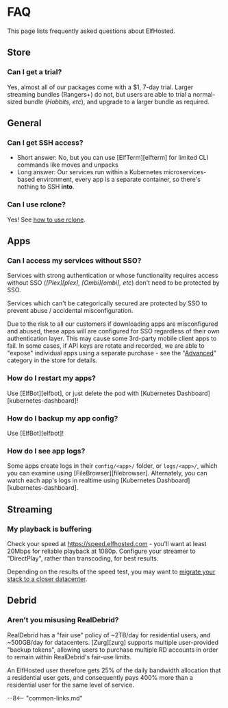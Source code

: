 # FAQ

This page lists frequently asked questions about ElfHosted.

## Store

### Can I get a trial?

Yes, almost all of our packages come with a $1, 7-day trial. Larger streaming bundles (Rangers+) do not, but users are able to trial a normal-sized bundle (*Hobbits, etc*), and upgrade to a larger bundle as required.

## General

### Can I get SSH access?

* Short answer: No, but you can use [ElfTerm][elfterm] for limited CLI commands like moves and unpacks
* Long answer: Our services run within a Kubernetes microservices-based environment, every app is a separate container, so there's nothing to SSH **into**.

### Can I use rclone?

Yes! See [how to use rclone](/how-to/use-rclone/).

## Apps

### Can I access my services without SSO?

Services with strong authentication or whose functionality requires access without SSO (*[Plex][plex], [Ombi][ombi], etc*) don't need to be protected by SSO.

Services which can't be categorically secured are protected by SSO to prevent abuse / accidental misconfiguration.

Due to the risk to all our customers if downloading apps are misconfigured and abused, these apps will are configured for SSO regardless of their own authentication layer. This may cause some 3rd-party mobile client apps to fail. In some cases, if API keys are rotate and recorded, we are able to "expose" individual apps using a separate purchase - see the "[Advanced](https://store.elfhosted.com/product-category/advanced/)" category in the store for details.

### How do I restart my apps?

Use [ElfBot][elfbot], or just delete the pod with [Kubernetes Dashboard][kubernetes-dashboard]!

### How do I backup my app config?

Use [ElfBot][elfbot]!

### How do I see app logs?

Some apps create logs in their `config/<app>/` folder, or `logs/<app>/`, which you can examine using [FileBrowser][filebrowser]. Alternately, you can watch each app's logs in realtime using [Kubernetes Dashboard][kubernetes-dashboard].

## Streaming

### My playback is buffering

Check your speed at https://speed.elfhosted.com - you'll want at least 20Mbps for reliable playback at 1080p. Configure your streamer to "DirectPlay", rather than transcoding, for best results.

Depending on the results of the speed test, you may want to [migrate your stack to a closer datacenter](/how-to/migrate-datacenters).

## Debrid

### Aren't you misusing RealDebrid?

RealDebrid has a "fair use" policy of ~2TB/day for residential users, and ~500GB/day for datacenters. [Zurg][zurg] supports multiple user-provided "backup tokens", allowing users to purchase multiple RD accounts in order to remain within RealDebrid's fair-use limits.

An ElfHosted user therefore gets 25% of the daily bandwidth allocation that a residential user gets, and consequently pays 400% more than a residential user for the same level of service.

--8<-- "common-links.md"
